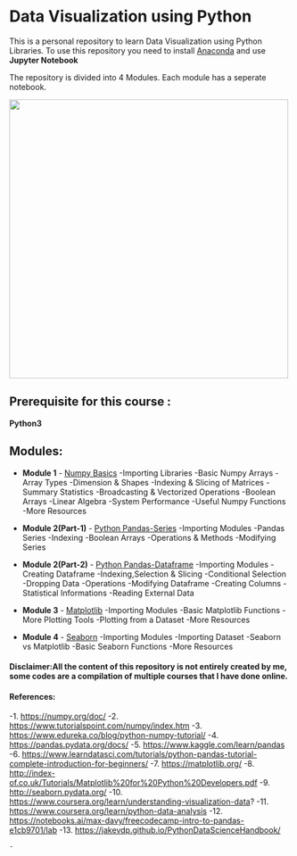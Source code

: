 # Data Visualization using Python

This is a personal repository to learn Data Visualization using Python Libraries.
To use this repository you need to install [Anaconda](https://www.anaconda.com/) and use **Jupyter Notebook**

The repository is divided into 4 Modules. Each module has a seperate notebook.

<img width=500 src="https://github.com/ffarhaaan/Data-Visualization-Using-Python-Libraries/blob/master/python-logo-png-transparent.png">

## Prerequisite for this course :
**Python3**


## Modules:

- **Module 1** - [Numpy Basics](https://github.com/ffarhaaan/Data-Visualization-Using-Python-Libraries/blob/master/M01-Numpy-Basics.ipynb)
    -Importing Libraries
  -Basic Numpy Arrays
  -Array Types
  -Dimension & Shapes
  -Indexing & Slicing of Matrices
  -Summary Statistics
  -Broadcasting & Vectorized Operations
  -Boolean Arrays
  -Linear Algebra
  -System Performance
  -Useful Numpy Functions
  -More Resources
  
- **Module 2(Part-1)** - [Python Pandas-Series](https://github.com/ffarhaaan/Data-Visualization-Using-Python-Libraries/blob/master/M02-1-pandas-series.ipynb)
  -Importing Modules
  -Pandas Series
  -Indexing
  -Boolean Arrays
  -Operations & Methods
  -Modifying Series
  
- **Module 2(Part-2)** - [Python Pandas-Dataframe](https://github.com/ffarhaaan/Data-Visualization-Using-Python-Libraries/blob/master/M02-2-pandas-dataframe.ipynb)
  -Importing Modules
  -Creating Dataframe
  -Indexing,Selection & Slicing
  -Conditional Selection
  -Dropping Data
  -Operations
  -Modifying Dataframe
  -Creating Columns
  -Statistical Informations
  -Reading External Data
  
- **Module 3** - [Matplotlib](https://github.com/ffarhaaan/Data-Visualization-Using-Python-Libraries/blob/master/M03%20-%20Matplotlib.ipynb)
  -Importing Modules
  -Basic Matplotlib Functions
  -More Plotting Tools
  -Plotting from a Dataset
  -More Resources
  
- **Module 4** - [Seaborn](https://github.com/ffarhaaan/Data-Visualization-Using-Python-Libraries/blob/master/M04%20-%20Seaborn.ipynb)
  -Importing Modules
  -Importing Dataset
  -Seaborn vs Matplotlib
  -Basic Seaborn Functions
  -More Resources
  
  

#### Disclaimer:All the content of this repository is not entirely created by me, some codes are a compilation of multiple courses that I have done online.

#### References:
   -1. https://numpy.org/doc/
   -2. https://www.tutorialspoint.com/numpy/index.htm
   -3. https://www.edureka.co/blog/python-numpy-tutorial/
   -4. https://pandas.pydata.org/docs/
   -5. https://www.kaggle.com/learn/pandas
   -6. https://www.learndatasci.com/tutorials/python-pandas-tutorial-complete-introduction-for-beginners/
   -7. https://matplotlib.org/
   -8. http://index-of.co.uk/Tutorials/Matplotlib%20for%20Python%20Developers.pdf
   -9. http://seaborn.pydata.org/
   -10. https://www.coursera.org/learn/understanding-visualization-data?
   -11. https://www.coursera.org/learn/python-data-analysis
   -12. https://notebooks.ai/max-davy/freecodecamp-intro-to-pandas-e1cb9701/lab
   -13. https://jakevdp.github.io/PythonDataScienceHandbook/
   
   
    -
